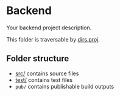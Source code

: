 # Backend

Your backend project description.

This folder is traversable by [dirs.proj](../dirs.proj).

## Folder structure

- [src/](src/README.md) contains source files
- [test/](test/README.md) contains test files
- `pub/` contains publishable build outputs
